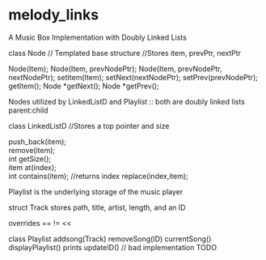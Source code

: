 # melody_links
A Music Box Implementation with Doubly Linked Lists

class Node // Templated base structure
  //Stores item, prevPtr, nextPtr

   Node(Item);
   Node(Item, prevNodePtr);
   Node(Item, prevNodePtr, nextNodePtr);
   setItem(Item);
   setNext(nextNodePtr);
   setPrev(prevNodePtr);
   getItem();
   Node *getNext();
   Node *getPrev();

Nodes utilized by LinkedListD and Playlist :: both are doubly linked lists parent:child

class LinkedListD
  //Stores a top pointer and size

   push_back(item);   
   remove(item);        
   int getSize();                 
   item at(index);                   
   int contains(item); //returns index
   replace(index,item);

Playlist is the underlying storage of the music player

struct Track 
  stores path, title, artist, length, and an ID

  overrides ==  !=  << 

class Playlist
  addsong(Track) 
  removeSong(ID)
  currentSong()
  displayPlaylist() prints
  updateID() // bad implementation TODO

